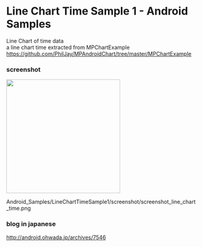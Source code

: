 Line Chart Time Sample 1 - Android Samples
===============

Line Chart of time data <br/> 
a line chart time extracted from MPChartExample <br/>
 https://github.com/PhilJay/MPAndroidChart/tree/master/MPChartExample <br/>
 
### screenshot <br/>

<image src="https://raw.githubusercontent.com/ohwada/Android_Samples/LineChartTimeSample1/screenshot/screenshot_line_chart_time.png" width="300" /><br/>

Android_Samples/LineChartTimeSample1/screenshot/screenshot_line_chart_time.png

### blog in japanese
http://android.ohwada.jp/archives/7546



